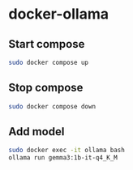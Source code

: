 # docker-ollama

## Start compose

```sh
sudo docker compose up
```

## Stop compose

```sh
sudo docker compose down
```

## Add model

```sh
sudo docker exec -it ollama bash
ollama run gemma3:1b-it-q4_K_M
```
